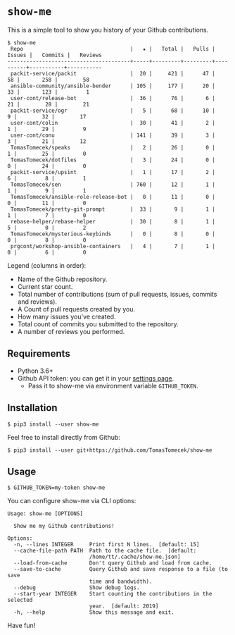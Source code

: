 # `show-me`

This is a simple tool to show you history of your Github contributions.

```
$ show-me
 Repo                                  |   ★ |   Total |   Pulls |   Issues |   Commits |   Reviews
---------------------------------------+-----+---------+---------+----------+-----------+-----------
 packit-service/packit                 |  20 |     421 |      47 |       58 |       258 |        58
 ansible-community/ansible-bender      | 105 |     177 |      20 |       33 |       123 |         1
 user-cont/release-bot                 |  36 |      76 |       6 |       21 |        28 |        21
 packit-service/ogr                    |   5 |      68 |      10 |        9 |        32 |        17
 user-cont/colin                       |  30 |      41 |       2 |        1 |        29 |         9
 user-cont/conu                        | 141 |      39 |       3 |        3 |        21 |        12
 TomasTomecek/speaks                   |   2 |      26 |       0 |        1 |        25 |         0
 TomasTomecek/dotfiles                 |   3 |      24 |       0 |        0 |        24 |         0
 packit-service/upsint                 |   1 |      17 |       2 |        6 |         8 |         1
 TomasTomecek/sen                      | 760 |      12 |       1 |        1 |         9 |         1
 TomasTomecek/ansible-role-release-bot |   0 |      11 |       0 |        0 |        11 |         0
 TomasTomecek/pretty-git-prompt        |  33 |       9 |       1 |        1 |         7 |         0
 rebase-helper/rebase-helper           |  30 |       8 |       1 |        5 |         0 |         2
 TomasTomecek/mysterious-keybinds      |   0 |       8 |       0 |        0 |         8 |         0
 prgcont/workshop-ansible-containers   |   4 |       7 |       1 |        0 |         6 |         0
```

Legend (columns in order):
* Name of the Github repository.
* Current star count.
* Total number of contributions (sum of pull requests, issues, commits and reviews).
* A Count of pull requests created by you.
* How many issues you've created.
* Total count of commits you submitted to the repository.
* A number of reviews you performed.


## Requirements

* Python 3.6+
* Github API token: you can get it in your [settings
  page](https://github.com/settings/tokens).
  * Pass it to show-me via environment variable `GITHUB_TOKEN`.


## Installation

```
$ pip3 install --user show-me
```

Feel free to install directly from Github:
```
$ pip3 install --user git+https://github.com/TomasTomecek/show-me
```


## Usage

```
$ GITHUB_TOKEN=my-token show-me
```

You can configure show-me via CLI options:
```
Usage: show-me [OPTIONS]

  Show me my Github contributions!

Options:
  -n, --lines INTEGER     Print first N lines.  [default: 15]
  --cache-file-path PATH  Path to the cache file.  [default:
                          /home/tt/.cache/show-me.json]
  --load-from-cache       Don't query Github and load from cache.
  --save-to-cache         Query Github and save response to a file (to save
                          time and bandwidth).
  --debug                 Show debug logs.
  --start-year INTEGER    Start counting the contributions in the selected
                          year.  [default: 2019]
  -h, --help              Show this message and exit.
```


Have fun!
